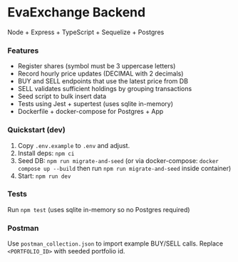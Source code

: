 # EvaExchange Backend


Node + Express + TypeScript + Sequelize + Postgres


### Features
- Register shares (symbol must be 3 uppercase letters)
- Record hourly price updates (DECIMAL with 2 decimals)
- BUY and SELL endpoints that use the latest price from DB
- SELL validates sufficient holdings by grouping transactions
- Seed script to bulk insert data
- Tests using Jest + supertest (uses sqlite in-memory)
- Dockerfile + docker-compose for Postgres + App


### Quickstart (dev)
1. Copy `.env.example` to `.env` and adjust.
2. Install deps: `npm ci`
3. Seed DB: `npm run migrate-and-seed` (or via docker-compose: `docker compose up --build` then run `npm run migrate-and-seed` inside container)
4. Start: `npm run dev`


### Tests
Run `npm test` (uses sqlite in-memory so no Postgres required)


### Postman
Use `postman_collection.json` to import example BUY/SELL calls. Replace `<PORTFOLIO_ID>` with seeded portfolio id.